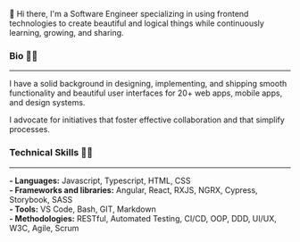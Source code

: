:wave: Hi there, I'm a Software Engineer specializing in using frontend technologies to create beautiful and logical things while continuously learning, growing, and sharing.

### Bio 💁‍♂️

---

I have a solid background in designing, implementing, and shipping smooth functionality and beautiful user interfaces for 20+ web apps, mobile apps, and design systems.

I advocate for initiatives that foster effective collaboration and that simplify processes.

### Technical Skills 👨‍💻

---

**- Languages:** Javascript, Typescript, HTML, CSS  
**- Frameworks and libraries:** Angular, React, RXJS, NGRX, Cypress, Storybook, SASS  
**- Tools:** VS Code, Bash, GIT, Markdown  
**- Methodologies:** RESTful, Automated Testing, CI/CD, OOP, DDD, UI/UX, W3C, Agile, Scrum  
